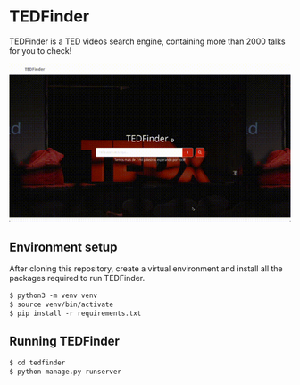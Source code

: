 # TEDFinder

TEDFinder is a TED videos search engine, containing more than 2000 talks for you to check!

![Alt Text](imgs/tedfinder.gif)


## Environment setup

After cloning this repository, create a virtual environment and install all the packages required to run TEDFinder.

```console
$ python3 -m venv venv
$ source venv/bin/activate
$ pip install -r requirements.txt
```

## Running TEDFinder

```console
$ cd tedfinder
$ python manage.py runserver
```
